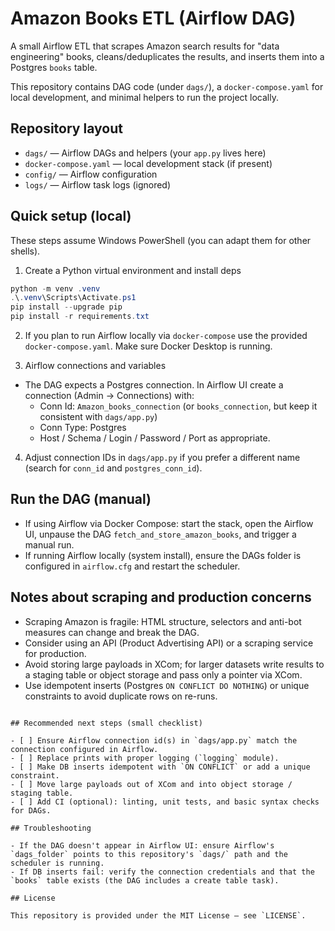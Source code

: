 # Amazon Books ETL (Airflow DAG)

A small Airflow ETL that scrapes Amazon search results for "data engineering" books, cleans/deduplicates the results, and inserts them into a Postgres `books` table.

This repository contains DAG code (under `dags/`), a `docker-compose.yaml` for local development, and minimal helpers to run the project locally.

## Repository layout

- `dags/` — Airflow DAGs and helpers (your `app.py` lives here)
- `docker-compose.yaml` — local development stack (if present)
- `config/` — Airflow configuration
- `logs/` — Airflow task logs (ignored)

## Quick setup (local)

These steps assume Windows PowerShell (you can adapt them for other shells).

1. Create a Python virtual environment and install deps

```powershell
python -m venv .venv
.\.venv\Scripts\Activate.ps1
pip install --upgrade pip
pip install -r requirements.txt
```

2. If you plan to run Airflow locally via `docker-compose` use the provided `docker-compose.yaml`. Make sure Docker Desktop is running.

3. Airflow connections and variables

- The DAG expects a Postgres connection. In Airflow UI create a connection (Admin → Connections) with:
  - Conn Id: `Amazon_books_connection` (or `books_connection`, but keep it consistent with `dags/app.py`)
  - Conn Type: Postgres
  - Host / Schema / Login / Password / Port as appropriate.

4. Adjust connection IDs in `dags/app.py` if you prefer a different name (search for `conn_id` and `postgres_conn_id`).

## Run the DAG (manual)

- If using Airflow via Docker Compose: start the stack, open the Airflow UI, unpause the DAG `fetch_and_store_amazon_books`, and trigger a manual run.
- If running Airflow locally (system install), ensure the DAGs folder is configured in `airflow.cfg` and restart the scheduler.

## Notes about scraping and production concerns

- Scraping Amazon is fragile: HTML structure, selectors and anti-bot measures can change and break the DAG.
- Consider using an API (Product Advertising API) or a scraping service for production.
- Avoid storing large payloads in XCom; for larger datasets write results to a staging table or object storage and pass only a pointer via XCom.
- Use idempotent inserts (Postgres `ON CONFLICT DO NOTHING`) or unique constraints to avoid duplicate rows on re-runs.

```

## Recommended next steps (small checklist)

- [ ] Ensure Airflow connection id(s) in `dags/app.py` match the connection configured in Airflow.
- [ ] Replace prints with proper logging (`logging` module).
- [ ] Make DB inserts idempotent with `ON CONFLICT` or add a unique constraint.
- [ ] Move large payloads out of XCom and into object storage / staging table.
- [ ] Add CI (optional): linting, unit tests, and basic syntax checks for DAGs.

## Troubleshooting

- If the DAG doesn't appear in Airflow UI: ensure Airflow's `dags_folder` points to this repository's `dags/` path and the scheduler is running.
- If DB inserts fail: verify the connection credentials and that the `books` table exists (the DAG includes a create table task).

## License

This repository is provided under the MIT License — see `LICENSE`.

